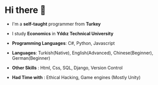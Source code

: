 # Hi there 👋


-  I'm a **self-taught** programmer from **Turkey**

-  I study **Economics** in **Yıldız Technical University**

-  **Programming Languages**: C#, Python, Javascript

-  **Languages**: Turkish(Native), English(Advanced), Chinese(Beginner), German(Beginner)

-  **Other Skills** : Html, Css, SQL, Django, Version Control

-  **Had Time with** : Ethical Hacking, Game engines (Mostly Unity)
